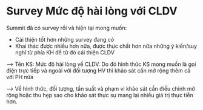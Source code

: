 # Survey Mức độ hài lòng với CLDV

Summit đã có survey rồi và hiện tại mong muốn: 

* Cải thiện tốt hơn những survey đang có
* Khai thác được nhiều hơn nữa, được thực chất hơn nữa những ý kiến/suy nghĩ từ phía KH để từ đó cải thiện CLDV

 --&gt; Tên KS: Mức độ hài lòng về CLDV. Do đó hình thức KS mong muốn là gọi điện trực tiếp và ngoài với đối tượng HV thì khảo sát cần mở rộng thêm cả với PH nữa 

--&gt; Về hình thức, đối tượng, tần suất và phạm vi khảo sát cần điều chỉnh mở rộng hoặc thu hẹp sao cho khảo sát thực sự mang lại nhiều giá trị thực tiễn hơn.

